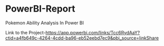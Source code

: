 # PowerBI-Report
Pokemon Ability Analysis In Power BI

Link to the Project-https://app.powerbi.com/links/Tcc6RydAaY?ctid=a4fb649c-4264-4cdd-ba96-eb52eebd7ec9&pbi_source=linkShare
